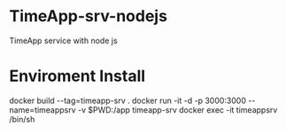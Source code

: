 # TimeApp-srv-nodejs
TimeApp service with node js

# Enviroment Install
docker build --tag=timeapp-srv .
docker run -it -d -p 3000:3000 --name=timeappsrv -v $PWD:/app timeapp-srv
docker exec -it timeappsrv /bin/sh